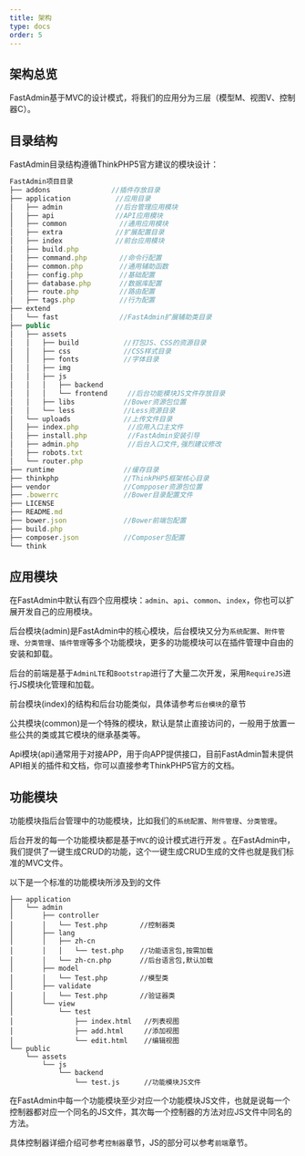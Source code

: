 ```yaml
---
title: 架构
type: docs
order: 5
---
```


## 架构总览

FastAdmin基于MVC的设计模式，将我们的应用分为三层（模型M、视图V、控制器C）。

## 目录结构

FastAdmin目录结构遵循ThinkPHP5官方建议的模块设计：

~~~ javascript
FastAdmin项目目录
├── addons 			     //插件存放目录
├── application           //应用目录
│   ├── admin             //后台管理应用模块
│   ├── api               //API应用模块
│   ├── common             //通用应用模块
│   ├── extra             //扩展配置目录
│   ├── index             //前台应用模块
│   ├── build.php
│   ├── command.php        //命令行配置
│   ├── common.php         //通用辅助函数
│   ├── config.php         //基础配置
│   ├── database.php       //数据库配置
│   ├── route.php          //路由配置
│   ├── tags.php           //行为配置
├── extend
│   └── fast               //FastAdmin扩展辅助类目录
├── public
│   ├── assets
│   │   ├── build			//打包JS、CSS的资源目录
│   │   ├── css				//CSS样式目录
│   │   ├── fonts			//字体目录
│   │   ├── img
│   │   ├── js
│   │   │   ├── backend
│   │   │   └── frontend     //后台功能模块JS文件存放目录
│   │   ├── libs			//Bower资源包位置
│   │   └── less			//Less资源目录
│   └── uploads				//上传文件目录
│   ├── index.php            //应用入口主文件
│   ├── install.php          //FastAdmin安装引导
│   ├── admin.php            //后台入口文件,强烈建议修改
│   ├── robots.txt
│   └── router.php
├── runtime				    //缓存目录	
├── thinkphp				//ThinkPHP5框架核心目录
├── vendor				    //Compposer资源包位置
├── .bowerrc				//Bower目录配置文件
├── LICENSE
├── README.md
├── bower.json				//Bower前端包配置
├── build.php					
├── composer.json			//Composer包配置
└── think
~~~
## 应用模块

在FastAdmin中默认有四个应用模块：`admin`、`api`、`common`、`index`，你也可以扩展开发自己的应用模块。

后台模块(admin)是FastAdmin中的核心模块，后台模块又分为`系统配置`、`附件管理`、`分类管理`、`插件管理`等多个功能模块，更多的功能模块可以在插件管理中自由的安装和卸载。

后台的前端是基于`AdminLTE`和`Bootstrap`进行了大量二次开发，采用`RequireJS`进行JS模块化管理和加载。

前台模块(index)的结构和后台功能类似，具体请参考`后台模块`的章节

公共模块(common)是一个特殊的模块，默认是禁止直接访问的，一般用于放置一些公共的类或其它模块的继承基类等。

Api模块(api)通常用于对接APP，用于向APP提供接口，目前FastAdmin暂未提供API相关的插件和文档，你可以直接参考ThinkPHP5官方的文档。

## 功能模块

功能模块指后台管理中的功能模块，比如我们的`系统配置`、`附件管理`、`分类管理`。

后台开发的每一个功能模块都是基于`MVC`的设计模式进行开发 。在FastAdmin中，我们提供了一键生成CRUD的功能，这个一键生成CRUD生成的文件也就是我们标准的MVC文件。

以下是一个标准的功能模块所涉及到的文件

```
├── application
│   └── admin
│       ├── controller
│       │   └── Test.php	    //控制器类
│       ├── lang
│       │   ├── zh-cn		    
│       │   │   └── test.php    //功能语言包,按需加载
│       │   └── zh-cn.php		//后台语言包,默认加载
│       ├── model
│       │   └── Test.php	    //模型类
│       ├── validate
│       │   └── Test.php	    //验证器类
│       └── view
│           └── test			
│               ├── index.html   //列表视图
│               ├── add.html     //添加视图
│               └── edit.html    //编辑视图
└── public
    └── assets
        └── js
            └── backend
                └── test.js      //功能模块JS文件
```

在FastAdmin中每一个功能模块至少对应一个功能模块JS文件，也就是说每一个控制器都对应一个同名的JS文件，其次每一个控制器的方法对应JS文件中同名的方法。

具体控制器详细介绍可参考`控制器`章节，JS的部分可以参考`前端`章节。
